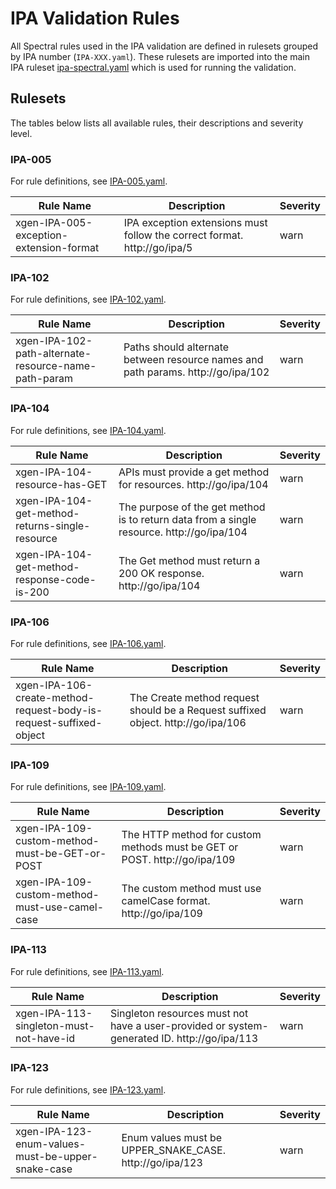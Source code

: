 <!--- NOTE: This README file is generated, please see /scripts/generateRulesetReadme.js --->

# IPA Validation Rules

All Spectral rules used in the IPA validation are defined in rulesets grouped by IPA number (`IPA-XXX.yaml`). These rulesets are imported into the main IPA ruleset [ipa-spectral.yaml](https://github.com/mongodb/openapi/blob/main/tools/spectral/ipa/ipa-spectral.yaml) which is used for running the validation.

## Rulesets

The tables below lists all available rules, their descriptions and severity level.

### IPA-005

For rule definitions, see [IPA-005.yaml](https://github.com/mongodb/openapi/blob/main/tools/spectral/ipa/rulesets/IPA-005.yaml).

| Rule Name                               | Description                                                              | Severity |
| --------------------------------------- | ------------------------------------------------------------------------ | -------- |
| xgen-IPA-005-exception-extension-format | IPA exception extensions must follow the correct format. http://go/ipa/5 | warn     |

### IPA-102

For rule definitions, see [IPA-102.yaml](https://github.com/mongodb/openapi/blob/main/tools/spectral/ipa/rulesets/IPA-102.yaml).

| Rule Name                                            | Description                                                                      | Severity |
| ---------------------------------------------------- | -------------------------------------------------------------------------------- | -------- |
| xgen-IPA-102-path-alternate-resource-name-path-param | Paths should alternate between resource names and path params. http://go/ipa/102 | warn     |

### IPA-104

For rule definitions, see [IPA-104.yaml](https://github.com/mongodb/openapi/blob/main/tools/spectral/ipa/rulesets/IPA-104.yaml).

| Rule Name                                       | Description                                                                               | Severity |
| ----------------------------------------------- | ----------------------------------------------------------------------------------------- | -------- |
| xgen-IPA-104-resource-has-GET                   | APIs must provide a get method for resources. http://go/ipa/104                           | warn     |
| xgen-IPA-104-get-method-returns-single-resource | The purpose of the get method is to return data from a single resource. http://go/ipa/104 | warn     |
| xgen-IPA-104-get-method-response-code-is-200    | The Get method must return a 200 OK response. http://go/ipa/104                           | warn     |

### IPA-106

For rule definitions, see [IPA-106.yaml](https://github.com/mongodb/openapi/blob/main/tools/spectral/ipa/rulesets/IPA-106.yaml).

| Rule Name                                                          | Description                                                                      | Severity |
| ------------------------------------------------------------------ | -------------------------------------------------------------------------------- | -------- |
| xgen-IPA-106-create-method-request-body-is-request-suffixed-object | The Create method request should be a Request suffixed object. http://go/ipa/106 | warn     |

### IPA-109

For rule definitions, see [IPA-109.yaml](https://github.com/mongodb/openapi/blob/main/tools/spectral/ipa/rulesets/IPA-109.yaml).

| Rule Name                                      | Description                                                               | Severity |
| ---------------------------------------------- | ------------------------------------------------------------------------- | -------- |
| xgen-IPA-109-custom-method-must-be-GET-or-POST | The HTTP method for custom methods must be GET or POST. http://go/ipa/109 | warn     |
| xgen-IPA-109-custom-method-must-use-camel-case | The custom method must use camelCase format. http://go/ipa/109            | warn     |

### IPA-113

For rule definitions, see [IPA-113.yaml](https://github.com/mongodb/openapi/blob/main/tools/spectral/ipa/rulesets/IPA-113.yaml).

| Rule Name                               | Description                                                                                 | Severity |
| --------------------------------------- | ------------------------------------------------------------------------------------------- | -------- |
| xgen-IPA-113-singleton-must-not-have-id | Singleton resources must not have a user-provided or system-generated ID. http://go/ipa/113 | warn     |

### IPA-123

For rule definitions, see [IPA-123.yaml](https://github.com/mongodb/openapi/blob/main/tools/spectral/ipa/rulesets/IPA-123.yaml).

| Rule Name                                         | Description                                             | Severity |
| ------------------------------------------------- | ------------------------------------------------------- | -------- |
| xgen-IPA-123-enum-values-must-be-upper-snake-case | Enum values must be UPPER_SNAKE_CASE. http://go/ipa/123 | warn     |
